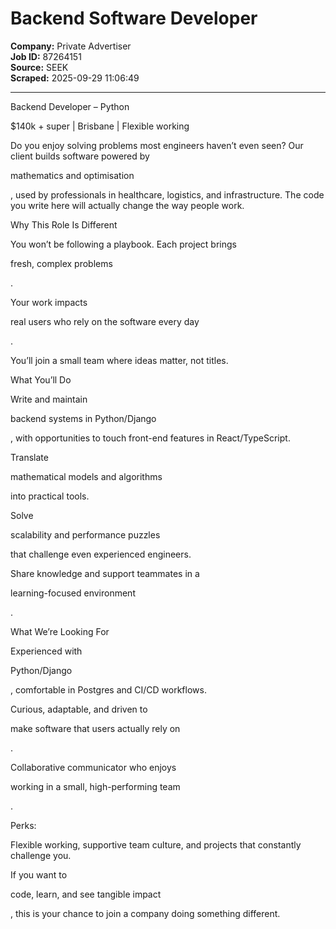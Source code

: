 # Backend Software Developer

**Company:** Private Advertiser  
**Job ID:** 87264151  
**Source:** SEEK  
**Scraped:** 2025-09-29 11:06:49

---

Backend Developer – Python

$140k + super | Brisbane | Flexible working

Do you enjoy solving problems most engineers haven’t even seen? Our client builds software powered by

mathematics and optimisation

, used by professionals in healthcare, logistics, and infrastructure. The code you write here will actually change the way people work.

Why This Role Is Different

You won’t be following a playbook. Each project brings

fresh, complex problems

.

Your work impacts

real users who rely on the software every day

.

You’ll join a small team where ideas matter, not titles.

What You’ll Do

Write and maintain

backend systems in Python/Django

, with opportunities to touch front-end features in React/TypeScript.

Translate

mathematical models and algorithms

into practical tools.

Solve

scalability and performance puzzles

that challenge even experienced engineers.

Share knowledge and support teammates in a

learning-focused environment

.

What We’re Looking For

Experienced with

Python/Django

, comfortable in Postgres and CI/CD workflows.

Curious, adaptable, and driven to

make software that users actually rely on

.

Collaborative communicator who enjoys

working in a small, high-performing team

.

Perks:

Flexible working, supportive team culture, and projects that constantly challenge you.

If you want to

code, learn, and see tangible impact

, this is your chance to join a company doing something different.
